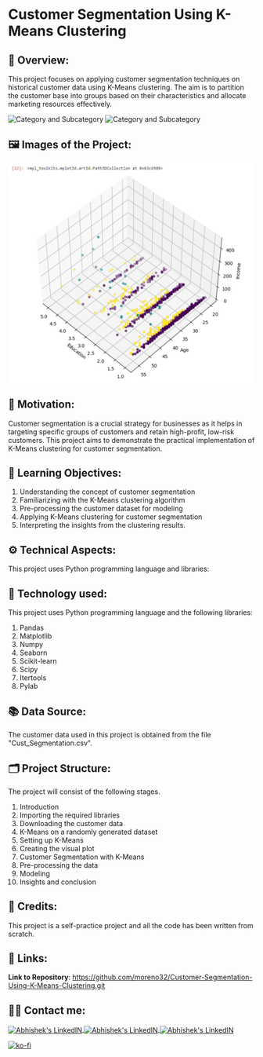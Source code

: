 # Customer Segmentation Using K-Means Clustering

## 🔄 Overview:
This project focuses on applying customer segmentation techniques on historical customer data using K-Means clustering. The aim is to partition the customer base into groups based on their characteristics and allocate marketing resources effectively.

![Category and Subcategory](https://img.shields.io/badge/Data%20Analysis%20and%20prediction-Clustering-blue)
![Category and Subcategory](https://img.shields.io/badge/Clustering-K-Means%20clustering-yellow)

## 🖼️ Images of the Project:
<img align="center" alt="jpg" src="https://raw.githubusercontent.com/moreno32/Customer-Segmentation-Using-K-Means-Clustering/master/reports/figures/Customer-Segmentation-Using-K-Means-Clustering.png" width="500" height="449" /><br>

## 🎊 Motivation:
Customer segmentation is a crucial strategy for businesses as it helps in targeting specific groups of customers and retain high-profit, low-risk customers. This project aims to demonstrate the practical implementation of K-Means clustering for customer segmentation.

## 🏁 Learning Objectives:
1)	Understanding the concept of customer segmentation
2)	Familiarizing with the K-Means clustering algorithm
3)	Pre-processing the customer dataset for modeling
4)	Applying K-Means clustering for customer segmentation
5)	Interpreting the insights from the clustering results.

## ⚙️ Technical Aspects:
This project uses Python programming language and libraries:

## 🧰 Technology used:
This project uses Python programming language and the following libraries:
1)	Pandas
2)	Matplotlib
3)	Numpy
4)	Seaborn
5)	Scikit-learn
6)	Scipy
7)	Itertools
8)	Pylab

## 📚 Data Source:
The customer data used in this project is obtained from the file "Cust_Segmentation.csv".

## 🗂️ Project Structure:
The project will consist of the following stages.
1)	Introduction
2)	Importing the required libraries
3)	Downloading the customer data
4)	K-Means on a randomly generated dataset
5)	Setting up K-Means
6)	Creating the visual plot
7)	Customer Segmentation with K-Means
8)	Pre-processing the data
9)	Modeling
10)	Insights and conclusion

## 👥 Credits:
This project is a self-practice project and all the code has been written from scratch.

## 🔗 Links:

**Link to Repository**: https://github.com/moreno32/Customer-Segmentation-Using-K-Means-Clustering.git

## 🙋‍♂️ Contact me:
<a href= mailto:danielmoreno3291@gmail.com> <img align="center" alt="Abhishek's LinkedIN" width="32px" src="https://cdn4.iconfinder.com/data/icons/social-media-logos-6/512/112-gmail_email_mail-512.png" >
<a href="https://www.linkedin.com/in/dmoreno-ai/"> <img align="center" alt="Abhishek's LinkedIN" width="32px" src="https://cdn-icons-png.flaticon.com/512/174/174857.png">
<a href="https://www.youtube.com/@dmoreno-ai"> <img align="center" alt="Abhishek's LinkedIN" width="32px" src="https://upload.wikimedia.org/wikipedia/commons/thumb/4/4f/YouTube_social_white_squircle.svg/2048px-YouTube_social_white_squircle.svg.png" /><br>

[![ko-fi](https://ko-fi.com/img/githubbutton_sm.svg)](https://ko-fi.com/dmoreno_ai)
